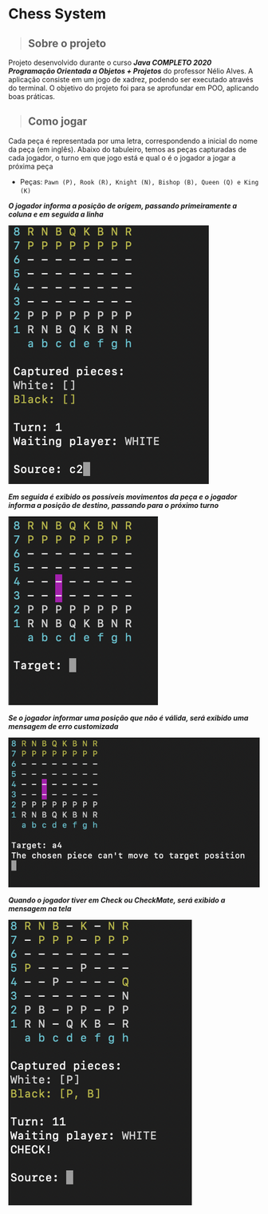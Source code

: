 # Chess System

>## Sobre o projeto
Projeto desenvolvido durante o curso ***Java COMPLETO 2020 Programação Orientada a Objetos + Projetos*** do professor Nélio Alves. A aplicação consiste em um jogo de xadrez, podendo ser executado através do terminal.
O objetivo do projeto foi para se aprofundar em POO, aplicando boas práticas.

>## Como jogar

 Cada peça é representada por uma letra, correspondendo a inicial do nome da peça (em inglês). Abaixo do tabuleiro, temos as peças capturadas de cada jogador, o turno em que jogo está e qual o é o jogador a jogar a próxima peça

 - Peças: `Pawn (P), Rook (R), Knight (N), Bishop (B), Queen (Q) e King (K)`

***O jogador informa a posição de origem, passando primeiramente a coluna e em seguida a linha***

![source](https://github.com/ti-willi/assets/blob/main/chess-system/source.png) 

***Em seguida é exibido os possíveis movimentos da peça e o jogador informa a posição de destino, passando para o próximo turno***

![target](https://github.com/ti-willi/assets/blob/main/chess-system/target.png)

***Se o jogador informar uma posição que não é válida, será exibido uma mensagem de erro customizada***

![exception](https://github.com/ti-willi/assets/blob/main/chess-system/exception.png)

***Quando o jogador tiver em Check ou CheckMate, será exibido a mensagem na tela***

![check](https://github.com/ti-willi/assets/blob/main/chess-system/check.png)
